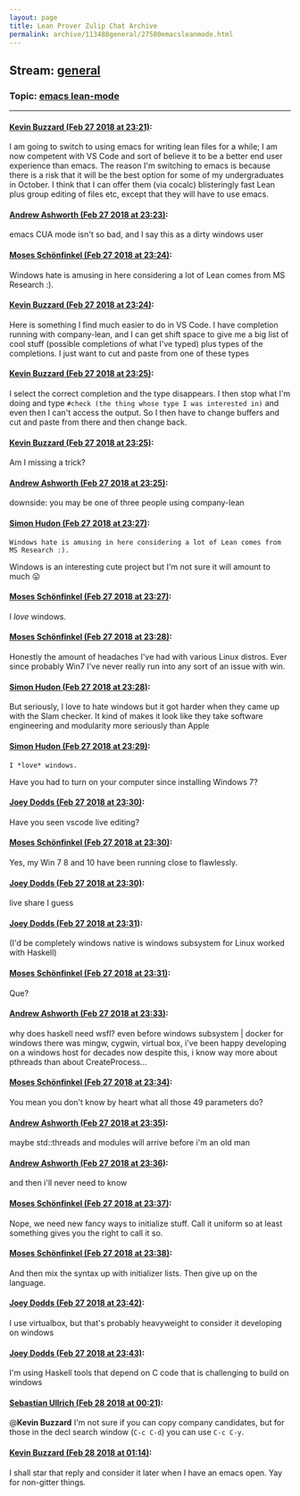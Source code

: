 ```yaml
---
layout: page
title: Lean Prover Zulip Chat Archive 
permalink: archive/113488general/27580emacsleanmode.html
---
```


## Stream: [general](index.html)
### Topic: [emacs lean-mode](27580emacsleanmode.html)

---

#### [Kevin Buzzard (Feb 27 2018 at 23:21)](https://leanprover.zulipchat.com/#narrow/stream/113488-general/topic/emacs%20lean-mode/near/123062251):
I am going to switch to using emacs for writing lean files for a while; I am now competent with VS Code and sort of believe it to be a better end user experience than emacs. The reason I'm switching to emacs is because there is a risk that it will be the best option for some of my undergraduates in October. I think that I can offer them (via cocalc) blisteringly fast Lean plus group editing of files etc, except that they will have to use emacs.

#### [Andrew Ashworth (Feb 27 2018 at 23:23)](https://leanprover.zulipchat.com/#narrow/stream/113488-general/topic/emacs%20lean-mode/near/123062321):
emacs CUA mode isn't so bad, and I say this as a dirty windows user

#### [Moses Schönfinkel (Feb 27 2018 at 23:24)](https://leanprover.zulipchat.com/#narrow/stream/113488-general/topic/emacs%20lean-mode/near/123062380):
Windows hate is amusing in here considering a lot of Lean comes from MS Research :).

#### [Kevin Buzzard (Feb 27 2018 at 23:24)](https://leanprover.zulipchat.com/#narrow/stream/113488-general/topic/emacs%20lean-mode/near/123062386):
Here is something I find much easier to do in VS Code. I have completion running with company-lean, and I can get shift space to give me a big list of cool stuff (possible completions of what I've typed) plus types of the completions. I just want to cut and paste from one of these types

#### [Kevin Buzzard (Feb 27 2018 at 23:25)](https://leanprover.zulipchat.com/#narrow/stream/113488-general/topic/emacs%20lean-mode/near/123062403):
I select the correct completion and the type disappears. I then stop what I'm doing and type `#check (the thing whose type I was interested in)` and even then I can't access the output. So I then have to change buffers and cut and paste from there and then change back.

#### [Kevin Buzzard (Feb 27 2018 at 23:25)](https://leanprover.zulipchat.com/#narrow/stream/113488-general/topic/emacs%20lean-mode/near/123062405):
Am I missing a trick?

#### [Andrew Ashworth (Feb 27 2018 at 23:25)](https://leanprover.zulipchat.com/#narrow/stream/113488-general/topic/emacs%20lean-mode/near/123062406):
downside: you may be one of three people using company-lean

#### [Simon Hudon (Feb 27 2018 at 23:27)](https://leanprover.zulipchat.com/#narrow/stream/113488-general/topic/emacs%20lean-mode/near/123062497):
```quote
Windows hate is amusing in here considering a lot of Lean comes from MS Research :).
```
Windows is an interesting cute project but I'm not sure it will amount to much :stuck_out_tongue:

#### [Moses Schönfinkel (Feb 27 2018 at 23:27)](https://leanprover.zulipchat.com/#narrow/stream/113488-general/topic/emacs%20lean-mode/near/123062503):
I *love* windows.

#### [Moses Schönfinkel (Feb 27 2018 at 23:28)](https://leanprover.zulipchat.com/#narrow/stream/113488-general/topic/emacs%20lean-mode/near/123062551):
Honestly the amount of headaches I've had with various Linux distros. Ever since probably Win7 I've never really run into any sort of an issue with win.

#### [Simon Hudon (Feb 27 2018 at 23:28)](https://leanprover.zulipchat.com/#narrow/stream/113488-general/topic/emacs%20lean-mode/near/123062555):
But seriously, I love to hate windows but it got harder when they came up with the Slam checker. It kind of makes it look like they take software engineering and modularity more seriously than Apple

#### [Simon Hudon (Feb 27 2018 at 23:29)](https://leanprover.zulipchat.com/#narrow/stream/113488-general/topic/emacs%20lean-mode/near/123062569):
```quote
I *love* windows.
```
Have you had to turn on your computer since installing Windows 7?

#### [Joey Dodds (Feb 27 2018 at 23:30)](https://leanprover.zulipchat.com/#narrow/stream/113488-general/topic/emacs%20lean-mode/near/123062576):
Have you seen vscode live editing?

#### [Moses Schönfinkel (Feb 27 2018 at 23:30)](https://leanprover.zulipchat.com/#narrow/stream/113488-general/topic/emacs%20lean-mode/near/123062577):
Yes, my Win 7 8 and 10 have been running close to flawlessly.

#### [Joey Dodds (Feb 27 2018 at 23:30)](https://leanprover.zulipchat.com/#narrow/stream/113488-general/topic/emacs%20lean-mode/near/123062625):
live share I guess

#### [Joey Dodds (Feb 27 2018 at 23:31)](https://leanprover.zulipchat.com/#narrow/stream/113488-general/topic/emacs%20lean-mode/near/123062650):
(I'd be completely windows native is windows subsystem for Linux worked with Haskell)

#### [Moses Schönfinkel (Feb 27 2018 at 23:31)](https://leanprover.zulipchat.com/#narrow/stream/113488-general/topic/emacs%20lean-mode/near/123062658):
Que?

#### [Andrew Ashworth (Feb 27 2018 at 23:33)](https://leanprover.zulipchat.com/#narrow/stream/113488-general/topic/emacs%20lean-mode/near/123062723):
why does haskell need wsfl? 
even before windows subsystem | docker for windows there was mingw, cygwin, virtual box, i've been happy developing on a windows host for decades now
despite this, i know way more about pthreads than about CreateProcess...

#### [Moses Schönfinkel (Feb 27 2018 at 23:34)](https://leanprover.zulipchat.com/#narrow/stream/113488-general/topic/emacs%20lean-mode/near/123062780):
You mean you don't know by heart what all those 49 parameters do?

#### [Andrew Ashworth (Feb 27 2018 at 23:35)](https://leanprover.zulipchat.com/#narrow/stream/113488-general/topic/emacs%20lean-mode/near/123062796):
maybe std::threads and modules will arrive before i'm an old man

#### [Andrew Ashworth (Feb 27 2018 at 23:36)](https://leanprover.zulipchat.com/#narrow/stream/113488-general/topic/emacs%20lean-mode/near/123062837):
and then i'll never need to know

#### [Moses Schönfinkel (Feb 27 2018 at 23:37)](https://leanprover.zulipchat.com/#narrow/stream/113488-general/topic/emacs%20lean-mode/near/123062858):
Nope, we need new fancy ways to initialize stuff. Call it uniform so at least something gives you the right to call it so.

#### [Moses Schönfinkel (Feb 27 2018 at 23:38)](https://leanprover.zulipchat.com/#narrow/stream/113488-general/topic/emacs%20lean-mode/near/123062891):
And then mix the syntax up with initializer lists. Then give up on the language.

#### [Joey Dodds (Feb 27 2018 at 23:42)](https://leanprover.zulipchat.com/#narrow/stream/113488-general/topic/emacs%20lean-mode/near/123063046):
I use virtualbox, but that's probably heavyweight to consider it developing on windows

#### [Joey Dodds (Feb 27 2018 at 23:43)](https://leanprover.zulipchat.com/#narrow/stream/113488-general/topic/emacs%20lean-mode/near/123063070):
I'm using Haskell tools that depend on C code that is challenging to build on windows

#### [Sebastian Ullrich (Feb 28 2018 at 00:21)](https://leanprover.zulipchat.com/#narrow/stream/113488-general/topic/emacs%20lean-mode/near/123064520):
@**Kevin Buzzard** I'm not sure if you can copy company candidates, but for those in the decl search window (`C-c C-d`) you can use `C-c C-y`.

#### [Kevin Buzzard (Feb 28 2018 at 01:14)](https://leanprover.zulipchat.com/#narrow/stream/113488-general/topic/emacs%20lean-mode/near/123066283):
I shall star that reply and consider it later when I have an emacs open. Yay for non-gitter things.

